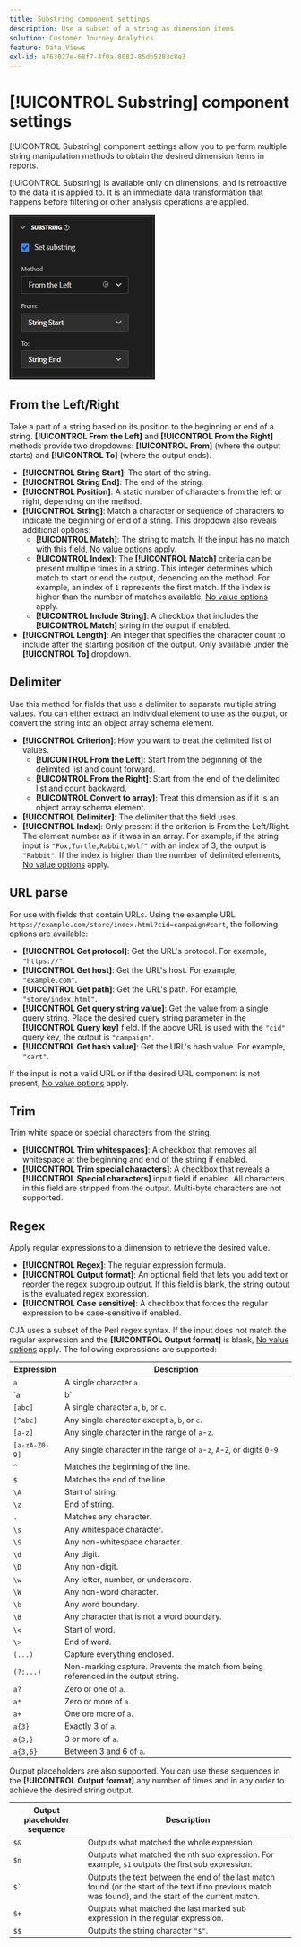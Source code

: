 ```yaml
---
title: Substring component settings
description: Use a subset of a string as dimension items.
solution: Customer Journey Analytics
feature: Data Views
exl-id: a763027e-68f7-4f0a-8082-85db5283c8e3
---
```

# [!UICONTROL Substring] component settings

[!UICONTROL Substring] component settings allow you to perform multiple string manipulation methods to obtain the desired dimension items in reports.

[!UICONTROL Substring] is available only on dimensions, and is retroactive to the data it is applied to. It is an immediate data transformation that happens before filtering or other analysis operations are applied.

![Substring settings](../assets/substring-settings.png)

## From the Left/Right

Take a part of a string based on its position to the beginning or end of a string. **[!UICONTROL From the Left]** and **[!UICONTROL From the Right]** methods provide two dropdowns: **[!UICONTROL From]** (where the output starts) and **[!UICONTROL To]** (where the output ends).

* **[!UICONTROL String Start]**: The start of the string.
* **[!UICONTROL String End]**: The end of the string.
* **[!UICONTROL Position]**: A static number of characters from the left or right, depending on the method.
* **[!UICONTROL String]**: Match a character or sequence of characters to indicate the beginning or end of a string. This dropdown also reveals additional options:
  * **[!UICONTROL Match]**: The string to match. If the input has no match with this field, [No value options](no-value-options.md) apply.
  * **[!UICONTROL Index]**: The **[!UICONTROL Match]** criteria can be present multiple times in a string. This integer determines which match to start or end the output, depending on the method. For example, an index of `1` represents the first match. If the index is higher than the number of matches available, [No value options](no-value-options.md) apply.
  * **[!UICONTROL Include String]**: A checkbox that includes the **[!UICONTROL Match]** string in the output if enabled.
* **[!UICONTROL Length]**: An integer that specifies the character count to include after the starting position of the output. Only available under the **[!UICONTROL To]** dropdown.

## Delimiter

Use this method for fields that use a delimiter to separate multiple string values. You can either extract an individual element to use as the output, or convert the string into an object array schema element.

* **[!UICONTROL Criterion]**: How you want to treat the delimited list of values.
  * **[!UICONTROL From the Left]**: Start from the beginning of the delimited list and count forward.
  * **[!UICONTROL From the Right]**: Start from the end of the delimited list and count backward.
  * **[!UICONTROL Convert to array]**: Treat this dimension as if it is an object array schema element.
* **[!UICONTROL Delimiter]**: The delimiter that the field uses.
* **[!UICONTROL Index]**: Only present if the criterion is From the Left/Right. The element number as if it was in an array. For example, if the string input is `"Fox,Turtle,Rabbit,Wolf"` with an index of 3, the output is `"Rabbit"`. If the index is higher than the number of delimited elements, [No value options](no-value-options.md) apply.

## URL parse

For use with fields that contain URLs. Using the example URL `https://example.com/store/index.html?cid=campaign#cart`, the following options are available:

* **[!UICONTROL Get protocol]**: Get the URL's protocol. For example, `"https://"`.
* **[!UICONTROL Get host]**: Get the URL's host. For example, `"example.com"`.
* **[!UICONTROL Get path]**: Get the URL's path. For example, `"store/index.html"`.
* **[!UICONTROL Get query string value]**: Get the value from a single query string. Place the desired query string parameter in the **[!UICONTROL Query key]** field. If the above URL is used with the `"cid"` query key, the output is `"campaign"`.
* **[!UICONTROL Get hash value]**: Get the URL's hash value. For example, `"cart"`.

If the input is not a valid URL or if the desired URL component is not present, [No value options](no-value-options.md) apply.

## Trim

Trim white space or special characters from the string.

* **[!UICONTROL Trim whitespaces]**: A checkbox that removes all whitespace at the beginning and end of the string if enabled.
* **[!UICONTROL Trim special characters]**: A checkbox that reveals a **[!UICONTROL Special characters]** input field if enabled. All characters in this field are stripped from the output. Multi-byte characters are not supported.

## Regex

Apply regular expressions to a dimension to retrieve the desired value.

* **[!UICONTROL Regex]**: The regular expression formula.
* **[!UICONTROL Output format]**: An optional field that lets you add text or reorder the regex subgroup output. If this field is blank, the string output is the evaluated regex expression.
* **[!UICONTROL Case sensitive]**: A checkbox that forces the regular expression to be case-sensitive if enabled.

CJA uses a subset of the Perl regex syntax. If the input does not match the regular expression and the **[!UICONTROL Output format]** is blank, [No value options](no-value-options.md) apply. The following expressions are supported:

| Expression | Description |
| --- | --- |
| `a` | A single character `a`. |
| `a|b` | A single character `a` or `b`. |
| `[abc]` | A single character `a`, `b`, or `c`. |
| `[^abc]` | Any single character except `a`, `b`, or `c`. |
| `[a-z]` | Any single character in the range of `a`-`z`. |
| `[a-zA-Z0-9]` | Any single character in the range of `a`-`z`, `A`-`Z`, or digits `0`-`9`. |
| `^` | Matches the beginning of the line. |
| `$` | Matches the end of the line. |
| `\A` | Start of string. |
| `\z` | End of string. |
| `.` | Matches any character. |
| `\s` | Any whitespace character. |
| `\S` | Any non-whitespace character. |
| `\d` | Any digit. |
| `\D` | Any non-digit. |
| `\w` | Any letter, number, or underscore. |
| `\W` | Any non-word character. |
| `\b` | Any word boundary. |
| `\B` | Any character that is not a word boundary. |
| `\<` | Start of word. |
| `\>` | End of word. |
| `(...)` | Capture everything enclosed. |
| `(?:...)` | Non-marking capture. Prevents the match from being referenced in the output string. |
| `a?` | Zero or one of `a`. |
| `a*` | Zero or more of `a`. |
| `a+` | One ore more of `a`. |
| `a{3}` | Exactly 3 of `a`. |
| `a{3,}` | 3 or more of `a`. |
| `a{3,6}` | Between 3 and 6 of `a`. |

Output placeholders are also supported. You can use these sequences in the **[!UICONTROL Output format]** any number of times and in any order to achieve the desired string output.

| Output placeholder sequence | Description |
| --- | --- |
| `$&` | Outputs what matched the whole expression. |
| `$n` | Outputs what matched the nth sub expression. For example, `$1` outputs the first sub expression. |
| ``$` `` | Outputs the text between the end of the last match found (or the start of the text if no previous match was found), and the start of the current match. |
| `$+` | Outputs what matched the last marked sub expression in the regular expression. |
| `$$` | Outputs the string character `"$"`. |
